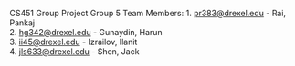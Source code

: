 CS451 Group Project
Group 5	Team Members:
	1. pr383@drexel.edu - Rai, Pankaj	
	2. hg342@drexel.edu - Gunaydin, Harun	
	3. ii45@drexel.edu - Izrailov, Ilanit	
	4. jls633@drexel.edu - Shen, Jack
